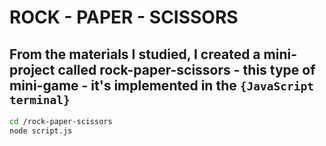 # ROCK - PAPER - SCISSORS

## From the materials I studied, I created a mini-project called rock-paper-scissors - this type of mini-game - it's implemented in the `{JavaScript terminal}`

```sh
cd /rock-paper-scissors
node script.js
```

